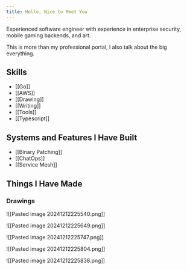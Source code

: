 ```yaml
---
title: Hello, Nice to Meet You
---
```

Experienced software engineer with experience in enterprise security, mobile gaming backends, and art.

This is more than my professional portal, I also talk about the big everything.

## Skills
* [[Go]]
* [[AWS]]
* [[Drawing]]
* [[Writing]]
* [[Tools]]
* [[Typescript]]

## Systems and Features I Have Built
* [[Binary Patching]]
* [[ChatOps]]
* [[Service Mesh]]

## Things I Have Made

### Drawings

![[Pasted image 20241212225540.png]]

![[Pasted image 20241212225649.png]]

![[Pasted image 20241212225747.png]]

![[Pasted image 20241212225804.png]]

![[Pasted image 20241212225838.png]]